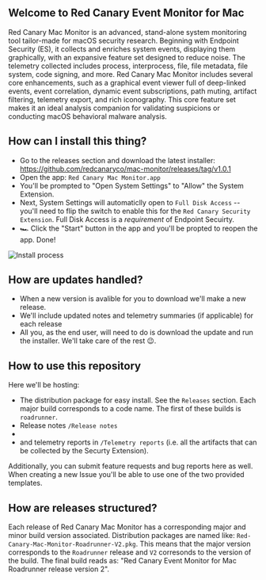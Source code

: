 ## Welcome to Red Canary Event Monitor for Mac
Red Canary Mac Monitor is an advanced, stand-alone system monitoring tool tailor-made for macOS security research. Beginning with Endpoint Security (ES), it collects and enriches system events, displaying them graphically, with an expansive feature set designed to reduce noise. The telemetry collected includes process, interprocess, file, file metadata, file system, code signing, and more. Red Canary Mac Monitor includes several core enhancements, such as a graphical event viewer full of deep-linked events, event correlation, dynamic event subscriptions, path muting, artifact filtering, telemetry export, and rich iconography. This core feature set makes it an ideal analysis companion for validating suspicions or conducting macOS behavioral malware analysis.

## How can I install this thing?
* Go to the releases section and download the latest installer: https://github.com/redcanaryco/mac-monitor/releases/tag/v1.0.1
* Open the app: `Red Canary Mac Monitor.app`
* You'll be prompted to "Open System Settings" to "Allow" the System Extension.
* Next, System Settings will automaticlly open to `Full Disk Access` -- you'll need to flip the switch to enable this for the `Red Canary Security Extension`. Full Disk Access is a *requirement* of Endpoint Secuirty.
* 🏎️ Click the "Start" button in the app and you'll be propted to reopen the app. Done!

![Install process](https://github.com/redcanaryco/mac-monitor/blob/main/Resources/Install.png?raw=true)


## How are updates handled?
* When a new version is avalible for you to download we'll make a new release.
* We'll include updated notes and telemetry summaries (if applicable) for each release
* All you, as the end user, will need to do is download the update and run the installer. We'll take care of the rest 😉.


## How to use this repository
Here we'll be hosting:
* The distribution package for easy install. See the `Releases` section. Each major build corresponds to a code name. The first of these builds is `roadrunner`.
* Release notes `/Release notes`
* 
* and telemetry reports in `/Telemetry reports` (i.e. all the artifacts that can be collected by the Securty Extension).

Additionally, you can submit feature requests and bug reports here as well. When creating a new Issue you'll be able to use one of the two provided templates.


## How are releases structured?
Each release of Red Canary Mac Monitor has a corresponding major and minor build version associated. Distribution packages are named like: `Red-Canary-Mac-Monitor-Roadrunner-V2.pkg`. This means that the major version corresponds to the `Roadrunner` release and `V2` corresonds to the version of the build. The final build reads as: "Red Canary Event Monitor for Mac Roadrunner release version 2".

